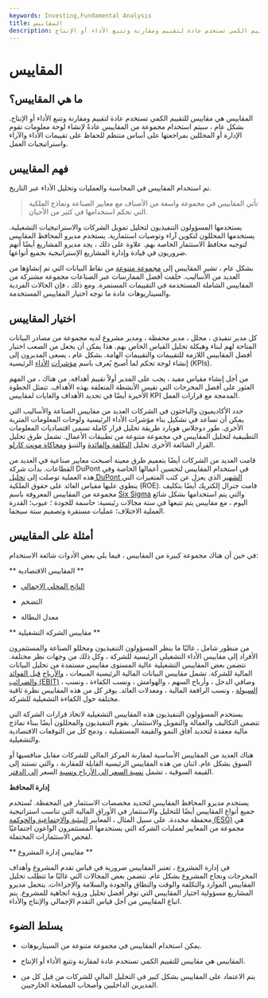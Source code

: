 ```yaml
---
keywords: Investing,Fundamental Analysis
title: المقاييس
description: المقاييس هي مقاييس للتقييم الكمي تستخدم عادة لتقييم ومقارنة وتتبع الأداء أو الإنتاج.
---
```


# المقاييس
## ما هي المقاييس؟

المقاييس هي مقاييس للتقييم الكمي تستخدم عادة لتقييم ومقارنة وتتبع الأداء أو الإنتاج. بشكل عام ، سيتم استخدام مجموعة من المقاييس عادةً لإنشاء لوحة معلومات تقوم الإدارة أو المحللين بمراجعتها على أساس منتظم للحفاظ على تقييمات الأداء والآراء واستراتيجيات العمل.

## فهم المقاييس

تم استخدام المقاييس في المحاسبة والعمليات وتحليل الأداء عبر التاريخ.

> تأتي المقاييس في مجموعة واسعة من الأصناف مع معايير الصناعة ونماذج الملكية التي تحكم استخدامها في كثير من الأحيان.

>

يستخدمها المسؤولون التنفيذيون لتحليل تمويل الشركات والاستراتيجيات التشغيلية. يستخدمها المحللون لتكوين آراء وتوصيات استثمارية. يستخدم مديرو المحافظ المقاييس لتوجيه محافظ الاستثمار الخاصة بهم. علاوة على ذلك ، يجد مديرو المشاريع أيضًا أنهم ضروريون في قيادة وإدارة المشاريع الإستراتيجية بجميع أنواعها.

بشكل عام ، تشير المقاييس إلى [مجموعة متنوعة](/wide-variety) من نقاط البيانات التي تم إنشاؤها من العديد من الأساليب. خلقت أفضل الممارسات عبر الصناعات مجموعة مشتركة من المقاييس الشاملة المستخدمة في التقييمات المستمرة. ومع ذلك ، فإن الحالات الفردية والسيناريوهات عادة ما توجه اختيار المقاييس المستخدمة.

## اختيار المقاييس

كل مدير تنفيذي ، محلل ، مدير محفظة ، ومدير مشروع لديه مجموعة من مصادر البيانات المتاحة لهم لبناء وهيكلة تحليل القياس الخاص بهم. هذا يمكن أن يجعل من الصعب اختيار أفضل المقاييس اللازمة للتقييمات والتقييمات الهامة. بشكل عام ، يسعى المديرون إلى إنشاء لوحة تحكم لما أصبح يُعرف باسم [مؤشرات](/kpi) [الأداء](/kpi) الرئيسية (KPIs).

من أجل إنشاء مقياس مفيد ، يجب على المدير أولاً تقييم أهدافه. من هناك ، من المهم العثور على أفضل المخرجات التي تقيس الأنشطة المتعلقة بهذه الأهداف. تتمثل الخطوة الأخيرة أيضًا في تحديد الأهداف والغايات لمقاييس KPI المدمجة مع قرارات العمل.

حدد الأكاديميون والباحثون في الشركات العديد من مقاييس الصناعة والأساليب التي يمكن أن تساعد في تشكيل بناء مؤشرات الأداء الرئيسية ولوحات المعلومات المترية الأخرى. طور دوجلاس هوبارد طريقة تحليل قرار كاملة تسمى اقتصاديات المعلومات التطبيقية لتحليل المقاييس في مجموعة متنوعة من تطبيقات الأعمال. تشمل طرق تحليل القرار الشائعة الأخرى تحليل [التكلفة والفائدة](/cost-benefitanalysis) والتنبؤ [ومحاكاة مونت كارلو](/montecarlosimulation).

قامت العديد من الشركات أيضًا بتعميم طرق معينة أصبحت معايير صناعية في العديد من القطاعات. بدأت شركة DuPont في استخدام المقاييس لتحسين أعمالها الخاصة وفي هذه العملية توصلت إلى [تحليل DuPont الشهير](/dupontanalysis) الذي يعزل عن كثب المتغيرات التي ينطوي عليها مقياس العائد على حقوق الملكية (ROE). قامت جنرال إلكتريك أيضًا بتكليف مجموعة من المقاييس المعروفة باسم [Six Sigma](/six-sigma) والتي يتم استخدامها بشكل شائع اليوم ، مع مقاييس يتم تتبعها في ستة مجالات رئيسية: حاسمة للجودة ؛ عيوب؛ القدرة العملية الاختلاف؛ عمليات مستقرة وتصميم ستة سيجما.

## أمثلة على المقاييس

في حين أن هناك مجموعة كبيرة من المقاييس ، فيما يلي بعض الأدوات شائعة الاستخدام:

** المقاييس الاقتصادية **

- [الناتج المحلي الإجمالي](/gdp)

- التضخم

- معدل البطالة

** مقاييس الشركة التشغيلية **

من منظور شامل ، غالبًا ما ينظر المسؤولون التنفيذيون ومحللو الصناعة والمستثمرون الأفراد إلى مقاييس الأداء التشغيلي الرئيسية للشركة ، وكل ذلك من وجهات نظر مختلفة. تتضمن بعض المقاييس التشغيلية عالية المستوى مقاييس مستمدة من تحليل البيانات المالية للشركة. تشمل مقاييس البيانات المالية الرئيسية المبيعات ، [والأرباح](/ebit) [قبل الفوائد والضرائب (EBIT)](/ebit) ، وصافي الدخل ، وأرباح السهم ، والهوامش ، ونسب الكفاءة ، ونسب [السيولة](/liquidityratios) ، ونسب الرافعة المالية ، ومعدلات العائد. يوفر كل من هذه المقاييس نظرة ثاقبة مختلفة حول الكفاءة التشغيلية للشركة.

يستخدم المسؤولون التنفيذيون هذه المقاييس التشغيلية لاتخاذ قرارات الشركة التي تتضمن التكاليف والعمالة والتمويل والاستثمار. يقوم التنفيذيون والمحللون أيضًا ببناء نماذج مالية معقدة لتحديد آفاق النمو والقيمة المستقبلية ، ودمج كل من التوقعات الاقتصادية والتشغيلية.

هناك العديد من المقاييس الأساسية لمقارنة المركز المالي للشركات مقابل منافسيها أو السوق بشكل عام. اثنان من هذه المقاييس الرئيسية القابلة للمقارنة ، والتي تستند إلى القيمة السوقية ، تشمل [نسبة السعر إلى الأرباح ونسبة](/price-earningsratio) السعر [إلى الدفتر](/price-to-bookratio).

**إدارة المحافظ**

يستخدم مديرو المحافظ المقاييس لتحديد مخصصات الاستثمار في المحفظة. تُستخدم جميع أنواع المقاييس أيضًا للتحليل والاستثمار في الأوراق المالية التي تناسب استراتيجية محفظة محددة. على سبيل المثال ، المعايير [البيئية والاجتماعية والحوكمة (ESG)](/environmental-social-and-governance-esg-criteria) هي مجموعة من المعايير لعمليات الشركة التي يستخدمها المستثمرون الواعون اجتماعيًا لفحص الاستثمارات المحتملة.

** مقاييس إدارة المشروع **

في إدارة المشروع ، تعتبر المقاييس ضرورية في قياس تقدم المشروع وأهداف المخرجات ونجاح المشروع بشكل عام. تتضمن بعض المجالات التي غالبًا ما تتطلب تحليل المقاييس الموارد والتكلفة والوقت والنطاق والجودة والسلامة والإجراءات. يتحمل مديرو المشاريع مسؤولية اختيار المقاييس التي توفر أفضل تحليل ورؤية اتجاهية للمشروع. يتم اتباع المقاييس من أجل قياس التقدم الإجمالي والإنتاج والأداء.

## يسلط الضوء

- يمكن استخدام المقاييس في مجموعة متنوعة من السيناريوهات.

- المقاييس هي مقاييس للتقييم الكمي تستخدم عادة لمقارنة وتتبع الأداء أو الإنتاج.

- يتم الاعتماد على المقاييس بشكل كبير في التحليل المالي للشركات من قبل كل من المديرين الداخليين وأصحاب المصلحة الخارجيين.

